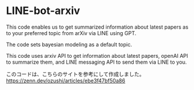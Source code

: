 # LINE-bot-arxiv
This code enables us to get summarized information about latest papers as to your preferred topic from arXiv via LINE using GPT.

The code sets bayesian modeling as a default topic.


This code uses arxiv API to get information  about latest papers, openAI API to summarize them, and LINE messaging API to send them via LINE to you.

このコードは、こちらのサイトを参考にして作成しました。https://zenn.dev/ozushi/articles/ebe3f47bf50a86
